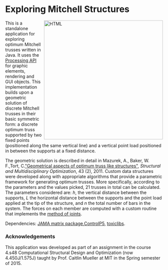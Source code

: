 <h1> Exploring Mitchell Structures </h1>

<p><img src="https://cloud.githubusercontent.com/assets/9630033/24637538/09ede8dc-18b0-11e7-861d-393a076f14ea.jpg" alt = "HTML" width="380" align="Right"/> This is a standalone application for exploring optimum Mitchell trusses written in Java. It uses the <a href="https://www.processing.org">Processing API</a> for graphic elements, rendering and GUI objects. This implementation builds upon a geometric solution of discrete Mitchell trusses in their basic symmetric form: a discrete optimum truss supported by two fixed points (positioned along the same vertical line) and a vertical point load positioned in between the supports at a fixed distance.</p> 

<p>The geometric solution is described in detail in Mazurek, A., Baker, W. F.,Tort, C.<a href="http://link.springer.com/article/10.1007/s00158-010-0559-x">"Geometrical aspects of optimum truss like structures"</a>, <em>Structural and Multidisciplinary Optimization</em>, 43 (2), 2011. Custom data structures were developed along with appropriate algorithms that provide a parametric framework for generating optimum trusses. More specifically, according to the parameters and the values picked, 21 trusses in total can be calculated. The parameters considered are: <em>h</em>, the vertical distance between the supports, <em>L</em> the horizontal distance between the supports and the point load applied at the tip of the structure, and <em>n</em> the total number of bars in the system. The forces on each member are computed with a custom routine that implements the <a href="https://en.wikibooks.org/wiki/Statics/Method_of_Joints">method of joints</a>.</p>

<p>Dependencies: <a href="http://math.nist.gov/javanumerics/jama/">JAMA matrix package</a>,<a href="http://www.sojamo.de/libraries/controlP5/">ControlP5</a>, <a href="http://toxiclibs.org">toxiclibs</a>.
</p>

<h3> Acknowledgements </h3>
<p>This application was developed as part of an assignment in the course 4.s48 Computational Structural Design and Optimization (now 4.450J/1.575J) taught by Prof. Caitlin Mueller at MIT in the Spring semester of 2015.</p>



